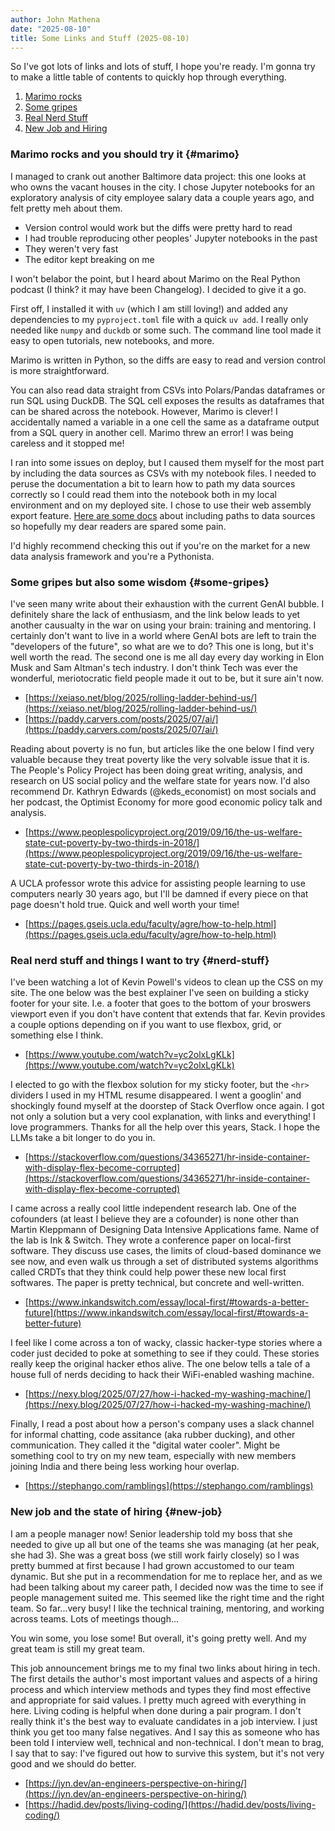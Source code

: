 ```yaml
---
author: John Mathena
date: "2025-08-10"
title: Some Links and Stuff (2025-08-10)
---
```


So I've got lots of links and lots of stuff, I hope you're ready. I'm gonna try to make
a little table of contents to quickly hop through everything.

1. [Marimo rocks](#marimo)
2. [Some gripes](#some-gripes)
3. [Real Nerd Stuff](#nerd-stuff) 
4. [New Job and Hiring](#new-job)

### Marimo rocks and you should try it {#marimo}
I managed to crank out another Baltimore data project: this one looks at who owns the
vacant houses in the city. I chose Jupyter notebooks for an exploratory analysis of 
city employee salary data a couple years ago, and felt pretty meh about them. 
- Version control would work but the diffs were pretty hard to read
- I had trouble reproducing other peoples' Jupyter notebooks in the past
- They weren't very fast
- The editor kept breaking on me

I won't belabor the point, but I heard about Marimo on the Real Python podcast (I think?
it may have been Changelog). I decided to give it a go.

First off, I installed it with `uv` (which I am still loving!) and added any dependencies
to my `pyproject.toml` file with a quick `uv add`. I really only needed like `numpy` and
`duckdb` or some such. The command line tool made it easy to open tutorials, new notebooks, and more.

Marimo is written in Python, so the diffs are easy to read and version control is more
straightforward.

You can also read data straight from CSVs into Polars/Pandas dataframes or run SQL using
DuckDB. The SQL cell exposes the results as dataframes that can be shared across the
notebook. However, Marimo is clever! I accidentally named a variable in a one cell the
same as a dataframe output from a SQL query in another cell. Marimo threw an error!
I was being careless and it stopped me! 

I ran into some issues on deploy, but I caused them myself for the most part by
including the data sources as CSVs with my notebook files. I needed to peruse the
documentation a bit to learn how to path my data sources correctly so I could read
them into the notebook both in my local environment and on my deployed site. I chose
to use their web assembly export feature. [Here are some docs](https://docs.marimo.io/guides/wasm/#including-data) about including paths to data sources so hopefully
my dear readers are spared some pain.

I'd highly recommend checking this out if you're on the market for a new
data analysis framework and you're a Pythonista.

### Some gripes but also some wisdom {#some-gripes}
I've seen many write about their exhaustion with the current GenAI bubble. I definitely
share the lack of enthusiasm, and the link below leads to yet another causualty in
the war on using your brain: training and mentoring. I certainly don't want to live in
a world where GenAI bots are left to train the "developers of the future", so what are
we to do? This one is long, but it's well worth the read. The second one is me all
day every day working in Elon Musk and Sam Altman's tech industry. I don't think Tech
was ever the wonderful, meriotocratic field people made it out to be, but it sure
ain't now.
- [https://xeiaso.net/blog/2025/rolling-ladder-behind-us/](https://xeiaso.net/blog/2025/rolling-ladder-behind-us/)
- [https://paddy.carvers.com/posts/2025/07/ai/](https://paddy.carvers.com/posts/2025/07/ai/)

Reading about poverty is no fun, but articles like the one below I find very valuable
because they treat poverty like the very solvable issue that it is. The People's Policy
Project has been doing great writing, analysis, and research on US social policy and
the welfare state for years now. I'd also recommend Dr. Kathryn Edwards (@keds_economist) on most socials and her podcast, the Optimist Economy for more good economic policy
talk and analysis.
- [https://www.peoplespolicyproject.org/2019/09/16/the-us-welfare-state-cut-poverty-by-two-thirds-in-2018/](https://www.peoplespolicyproject.org/2019/09/16/the-us-welfare-state-cut-poverty-by-two-thirds-in-2018/)

A UCLA professor wrote this advice for assisting people learning to use computers nearly
30 years ago, but I'll be damned if every piece on that page doesn't hold true. Quick
and well worth your time!
- [https://pages.gseis.ucla.edu/faculty/agre/how-to-help.html](https://pages.gseis.ucla.edu/faculty/agre/how-to-help.html)

### Real nerd stuff and things I want to try {#nerd-stuff}
I've been watching a lot of Kevin Powell's videos to clean up the CSS on my site. The
one below was the best explainer I've seen on building a sticky footer for your site.
I.e. a footer that goes to the bottom of your broswers viewport even if you don't have
content that extends that far. Kevin provides a couple options depending on if you
want to use flexbox, grid, or something else I think.
- [https://www.youtube.com/watch?v=yc2olxLgKLk](https://www.youtube.com/watch?v=yc2olxLgKLk)

I elected to go with the flexbox solution for my sticky footer, but the `<hr>` dividers
I used in my HTML resume disappeared. I went a googlin' and shockingly found myself 
at the doorstep of Stack Overflow once again. I got not only a solution but a very cool
explanation, with links and everything! I love programmers. Thanks for all the help
over this years, Stack. I hope the LLMs take a bit longer to do you in.
- [https://stackoverflow.com/questions/34365271/hr-inside-container-with-display-flex-become-corrupted](https://stackoverflow.com/questions/34365271/hr-inside-container-with-display-flex-become-corrupted)

I came across a really cool little independent research lab. One of the cofounders (at least I believe they are a cofounder) is none other than Martin Kleppmann of Designing
Data Intensive Applications fame. Name of the lab is Ink & Switch. They wrote a conference paper on local-first software. They discuss use cases, the limits of cloud-based
dominance we see now, and even walk us through a set of distributed systems algorithms
called CRDTs that they think could help power these new local first softwares. The
paper is pretty technical, but concrete and well-written.
- [https://www.inkandswitch.com/essay/local-first/#towards-a-better-future](https://www.inkandswitch.com/essay/local-first/#towards-a-better-future)

I feel like I come across a ton of wacky, classic hacker-type stories where a coder
just decided to poke at something to see if they could. These stories really keep
the original hacker ethos alive. The one below tells a tale of a house full of nerds
deciding to hack their WiFi-enabled washing machine.
- [https://nexy.blog/2025/07/27/how-i-hacked-my-washing-machine/](https://nexy.blog/2025/07/27/how-i-hacked-my-washing-machine/)

Finally, I read a post about how a person's company uses a slack channel for informal
chatting, code assitance (aka rubber ducking), and other communication. They called
it the "digital water cooler". Might be something cool to try on my new team,
especially with new members joining India and there being less working hour overlap.
- [https://stephango.com/ramblings](https://stephango.com/ramblings)

### New job and the state of hiring {#new-job}
I am a people manager now! Senior leadership told my boss that she needed to give up
all but one of the teams she was managing (at her peak, she had 3). She was a great
boss (we still work fairly closely) so I was pretty bummed at first because I had
grown accustomed to our team dynamic. But she put in a recommendation for me to replace
her, and as we had been talking about my career path, I decided now was the time to
see if people management suited me. This seemed like the right time and the right team.
So far...very busy! I like the technical training, mentoring, and working across teams.
Lots of meetings though...

You win some, you lose some! But overall, it's going pretty well. And my great team
is still my great team.

This job announcement brings me to my final two links about hiring in tech. The first
details the author's most important values and aspects of a hiring process and which
interview methods and types they find most effective and appropriate for said values. I pretty much agreed with everything in here. Living coding is helpful when done during
a pair program. I don't really think it's the best way to evaluate candidates in a job
interview. I just think you get too many false negatives. And I say this as someone
who has been told I interview well, technical and non-technical. I don't mean to brag,
I say that to say: I've figured out how to survive this system, but it's not very good
and we should do better.
- [https://jyn.dev/an-engineers-perspective-on-hiring/](https://jyn.dev/an-engineers-perspective-on-hiring/)
- [https://hadid.dev/posts/living-coding/](https://hadid.dev/posts/living-coding/)
